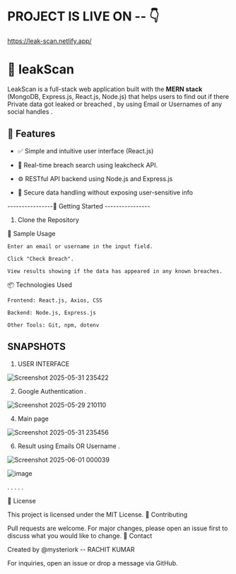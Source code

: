 
# PROJECT IS LIVE ON -- 👇
https://leak-scan.netlify.app/

# 🔐 leakScan 
LeakScan is a full-stack web application built with the **MERN stack** (MongoDB, Express.js, React.js, Node.js) that helps users to find out if there Private data got leaked or breached , by using Email or Usernames of any social handles .
## 📌 Features

- ✅ Simple and intuitive user interface (React.js)
  
- 🔎 Real-time breach search using leakcheck API.
  
- ⚙️ RESTful API backend using Node.js and Express.js
  
- 🔐 Secure data handling without exposing user-sensitive info


----------------🚀 Getting Started ----------------

 1. Clone the Repository

🧪 Sample Usage

    Enter an email or username in the input field.

    Click "Check Breach".

    View results showing if the data has appeared in any known breaches.

📦 Technologies Used

    Frontend: React.js, Axios, CSS

    Backend: Node.js, Express.js

    Other Tools: Git, npm, dotenv

##  SNAPSHOTS 

1. USER INTERFACE

![Screenshot 2025-05-31 235422](https://github.com/user-attachments/assets/b5acb9f8-ee2e-487a-bee5-a61e6b28f300)


2. Google Authentication .
   
![Screenshot 2025-05-29 210110](https://github.com/user-attachments/assets/21a843df-15c7-426c-87ca-6c02e4b8e797)


4. Main page
   
![Screenshot 2025-05-31 235456](https://github.com/user-attachments/assets/c7918f05-fa17-4a96-bcc6-58a11b34b555)


6. Result using Emails OR Username .

![Screenshot 2025-06-01 000039](https://github.com/user-attachments/assets/cfb3952f-49de-4994-a329-f7314c287ae8)

![image](https://github.com/user-attachments/assets/d291d469-1f99-4a0d-bf55-717c6986658d)

.
.
.
.
.



📄 License

This project is licensed under the MIT License.
🤝 Contributing

Pull requests are welcome. For major changes, please open an issue first to discuss what you would like to change.
📧 Contact

Created by @mysteriork -- RACHIT KUMAR

For inquiries, open an issue or drop a message via GitHub.
